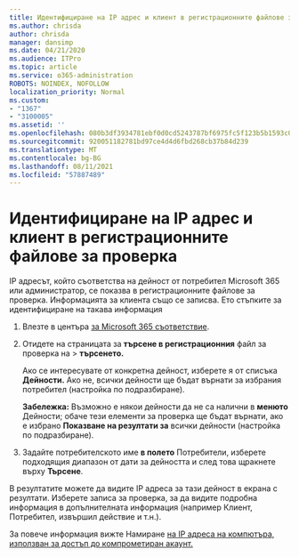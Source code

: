 ```yaml
---
title: Идентифициране на IP адрес и клиент в регистрационните файлове за проверка
ms.author: chrisda
author: chrisda
manager: dansimp
ms.date: 04/21/2020
ms.audience: ITPro
ms.topic: article
ms.service: o365-administration
ROBOTS: NOINDEX, NOFOLLOW
localization_priority: Normal
ms.custom:
- "1367"
- "3100005"
ms.assetid: ''
ms.openlocfilehash: 080b3df3934781ebf0d0cd5243787bf6975fc5f123b5b1593c0b6d9ada4eae5d
ms.sourcegitcommit: 920051182781bd97ce4d4d6fbd268cb37b84d239
ms.translationtype: MT
ms.contentlocale: bg-BG
ms.lasthandoff: 08/11/2021
ms.locfileid: "57887489"
---
```

# <a name="identify-ip-address-and-client-in-audit-logs"></a>Идентифициране на IP адрес и клиент в регистрационните файлове за проверка

IP адресът, който съответства на дейност от потребител Microsoft 365 или администратор, се показва в регистрационните файлове за проверка. Информацията за клиента също се записва. Ето стъпките за идентифициране на такава информация

1. Влезте в центъра [за Microsoft 365 съответствие](https://protection.office.com/).

2. Отидете на страницата за **търсене в регистрационния** файл за проверка на  >  **търсенето.**

   Ако се интересувате от конкретна дейност, изберете я от списъка **Дейности.** Ако не, всички дейности ще бъдат върнати за избрания потребител (настройка по подразбиране).

   **Забележка:** Възможно е някои дейности да не са налични в **менюто** Дейности; обаче тези елементи за проверка ще бъдат върнати, ако е избрано **Показване на резултати за** всички дейности (настройка по подразбиране).

3. Задайте потребителското име **в полето** Потребители, изберете подходящия диапазон от дати за дейността и след това щракнете върху **Търсене**.

В резултатите можете да видите IP адреса за тази дейност в екрана с резултати. Изберете записа за проверка, за  да видите подробна информация в допълнителната информация (например Клиент, Потребител, извършил действие и т.н.).

За повече информация вижте Намиране [на IP адреса на компютъра, използван за достъп до компрометиран акаунт.](https://docs.microsoft.com/microsoft-365/compliance/auditing-troubleshooting-scenarios#find-the-ip-address-of-the-computer-used-to-access-a-compromised-account)
